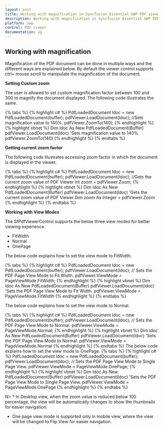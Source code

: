 ```yaml
---
layout: post
title: Working with magnification in Syncfusion Essential UWP PDF viewer.
description: Working with magnification in Syncfusion Essential UWP PDF viewer.
platform: uwp
control: PDF viewer
documentation: ug
---
```


## Working with magnification

Magnification of the PDF document can be done in multiple ways and the different ways are explained below. By default the viewer control supports ctrl+ mouse scroll to manipulate the magnification of the document. 

**Setting Custom zoom**

The user is allowed to set custom magnification factor between 100 and 300 to magnify the document displayed. The following code illustrates the same.

{% tabs %}
{% highlight c# %}
PdfLoadedDocument ldoc = new PdfLoadedDocument(buffer);
pdfViewer.LoadDocument(ldoc);
//Sets magnification value to 140%.
pdfViewer.ZoomTo(140);
{% endhighlight %}
{% highlight vbnet %}
Dim ldoc As New PdfLoadedDocument(Buffer)
pdfViewer.LoadDocument(ldoc)
'Sets magnification value to 140%.
pdfViewer.ZoomTo(140)
{% endhighlight %}
{% endtabs %}

**Getting current zoom factor**

The following code illustrates accessing zoom factor in which the document is displayed in the viewer.

{% tabs %}
{% highlight c# %}
PdfLoadedDocument ldoc = new PdfLoadedDocument(buffer);
pdfViewer.LoadDocument(ldoc);
//Gets the current zoom value of PDF Viewer
int zoom = pdfViewer.Zoom;
{% endhighlight %}
{% highlight vbnet %}
Dim ldoc As New PdfLoadedDocument(Buffer)
pdfViewer.LoadDocument(ldoc)
'Gets the current zoom value of PDF Viewer
Dim zoom As Integer = pdfViewer.Zoom
{% endhighlight %}
{% endtabs %}

**Working with View Modes**

The SfPdfViewerControl supports the below three view modes for better viewing experience.

* FitWidth
* Normal
* OnePage

The below code explains how to set the view mode to FitWidth.

{% tabs %}
{% highlight c# %}
PdfLoadedDocument ldoc = new PdfLoadedDocument(buffer);
pdfViewer.LoadDocument(ldoc);
// Sets the PDF Page View Mode to Fit Width. 
pdfViewer.ViewMode = PageViewMode.FitWidth;
{% endhighlight %}
{% highlight vbnet %}
Dim ldoc As New PdfLoadedDocument(Buffer)
pdfViewer.LoadDocument(ldoc)
'Sets the PDF Page View Mode to Fit Width. 
pdfViewer.ViewMode = PageViewMode.FitWidth
{% endhighlight %}
{% endtabs %}

The below code explains how to set the view mode to Normal.

{% tabs %}
{% highlight c# %}
PdfLoadedDocument ldoc = new PdfLoadedDocument(buffer);
pdfViewer.LoadDocument(ldoc);
// Sets the PDF Page View Mode to Normal. 
pdfViewer.ViewMode = PageViewMode.Normal;
{% endhighlight %}
{% highlight vbnet %}
Dim ldoc As New PdfLoadedDocument(Buffer)
pdfViewer.LoadDocument(ldoc)
'Sets the PDF Page View Mode to Normal. 
pdfViewer.ViewMode = PageViewMode.Normal
{% endhighlight %}
{% endtabs %}
The below code explains how to set the view mode to OnePage.
{% tabs %}
{% highlight c# %}
PdfLoadedDocument ldoc = new PdfLoadedDocument(buffer);
pdfViewer.LoadDocument(ldoc);
// Sets the PDF Page View Mode to Single Page View.
pdfViewer.ViewMode = PageViewMode.OnePage;
{% endhighlight %}
{% highlight vbnet %}
Dim ldoc As New PdfLoadedDocument(Buffer)
pdfViewer.LoadDocument(ldoc)
'Sets the PDF Page View Mode to Single Page View.
pdfViewer.ViewMode = PageViewMode.OnePage
{% endhighlight %}
{% endtabs %}

N> * In Desktop view, when the zoom value is reduced below 100 percentage, the view will be automatically changes to show the thumbnails for easier navigation.
   * One page view mode is supported only in mobile view, where the view will be changed to Flip View for easier navigation.
